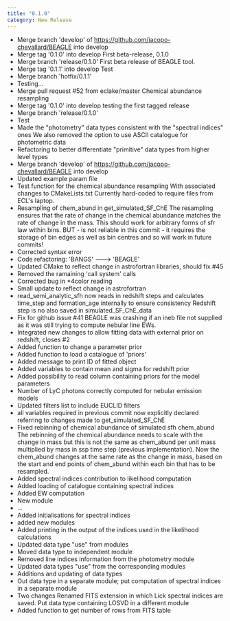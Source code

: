 ```yaml
---
title: "0.1.0"
category: New Release
---
```

- Merge branch 'develop' of https://github.com/jacopo-chevallard/BEAGLE into develop
- Merge tag '0.1.0' into develop  First beta-release, 0.1.0
- Merge branch 'release/0.1.0'  First beta release of BEAGLE tool.
- Merge tag '0.1.1' into develop  Test
- Merge branch 'hotfix/0.1.1'
- Testing...
- Merge pull request #52 from eclake/master  Chemical abundance resampling
- Merge tag '0.1.0' into develop  testing the first tagged release
- Merge branch 'release/0.1.0'
- Test
- Made the "photometry" data types consistent with the "spectral indices" ones  We also removed the option to use ASCII catalogue for photometric data
- Refactoring to better differentiate "primitive" data types from higher level types
- Merge branch 'develop' of https://github.com/jacopo-chevallard/BEAGLE into develop
- Updated example param file
- Test function for the chemical abundance resampling  With associated changes to CMakeLists.txt Currently hard-coded to require files from ECL's laptop.
- Resampling of chem_abund in get_simulated_SF_ChE  The resampling ensures that the rate of change in the chemical abundance matches the rate of change in the mass.  This should work for arbitrary forms of sfr law within bins.  BUT - is not reliable in this commit - it requires the storage of bin edges as well as bin centres and so will work in future commits!
- Corrected syntax error
- Code refactoring: 'BANGS' ---> 'BEAGLE'
- Updated CMake to reflect change in astrofortran libraries, should fix #45
- Removed the ramaining 'call system' calls
- Corrected bug in *4color reading
- Small update to reflect change in astrofortran
- read_semi_analytic_sfh now reads in redshift steps and calculates time_step and formation_age internally to ensure consistency  Redshift step is no also saved in simulated_SF_ChE_data
- Fix for github issue #41  BEAGLE was crashing if an ineb file not supplied as it was still trying to compute nebular line EWs.
- Integrated new changes to allow fitting data with external prior on redshift, closes #2
- Added function to change a parameter prior
- Added function to load a catalogue of 'priors'
- Added message to print ID of fitted object
- Added variables to contain mean and sigma for redshift prior
- Added possibility to read column containing priors for the model parameters
- Number of LyC photons correctly computed for nebular emission models
- Updated filters list to include EUCLID filters
- all variables required in previous commit now explicitly declared  referring to changes made to get_simulated_SF_ChE
- Fixed rebinning of chemical abundance of simulated sfh chem_abund  The rebinning of the chemical abundance needs to scale with the change in mass but this is not the same as chem_abund per unit mass multiplied by mass in ssp time step (previous implementation).  Now the chem_abund changes at the same rate as the change in mass, based on the start and end points of chem_abund within each bin that has to be resampled.
- Added spectral indices contribution to likelihood computation
- Added loading of catalogue containing spectral indices
- Added EW computation
- New module
- ...
- Added initialisations for spectral indices
- added new modules
- Added printing in the output of the indices used in the likelihood calculations
- Updated data type "use" from modules
- Moved data type to independent module
- Removed line indices information from the photometry module
- Updated data types "use" from the corresponding modules
- Additions and updating of data types
- Out data type in a separate module; put computation of spectral indices in a separate module
- Two changes  Renamed FITS extension in which Lick spectral indices are saved. Put data type containing LOSVD in a different module
- Added function to get number of rows from FITS table
